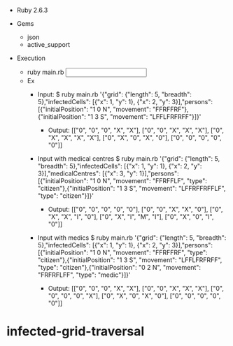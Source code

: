 * Ruby 2.6.3

* Gems
  * json
  * active_support

* Execution
  * ruby main.rb <input args>
  * Ex
    - Input:
      $ ruby main.rb '{"grid": {"length": 5, "breadth":  5},"infectedCells": [{"x":  1, "y":  1}, {"x":  2, "y":  3}],"persons": [{"initialPosition": "1 0 N", "movement": "FFRFFRF"},{"initialPosition": "1 3 S", "movement": "LFFLFRFRFF"}]}'
      - Output:
        [["0", "0", "0", "X", "X"],
         ["0", "0", "X", "X", "X"],
         ["0", "X", "X", "X", "X"],
         ["0", "X", "0", "X", "0"],
         ["0", "0", "0", "0", "0"]]

    - Input with medical centres
      $ ruby main.rb '{"grid": {"length": 5, "breadth":  5},"infectedCells": [{"x":  1, "y":  1}, {"x":  2, "y":  3}],"medicalCentres": [{"x":  3, "y":  1}],"persons": [{"initialPosition": "1 0 N", "movement": "FFRFFLF", "type": "citizen"},{"initialPosition": "1 3 S", "movement": "LFFRFFRFFLF", "type": "citizen"}]}'
      - Output:
        [["0", "0", "0", "0", "0"],
         ["0", "0", "X", "X", "0"],
         ["0", "X", "X", "I", "0"],
         ["0", "X", "I", "M", "I"],
         ["0", "X", "0", "I", "0"]]

    - Input with medics
      $ ruby main.rb '{"grid": {"length": 5, "breadth":  5},"infectedCells": [{"x":  1, "y":  1}, {"x":  2, "y":  3}],"persons": [{"initialPosition": "1 0 N", "movement": "FFRFFRF", "type": "citizen"},{"initialPosition": "1 3 S", "movement": "LFFLFRFRFF", "type": "citizen"},{"initialPosition": "0 2 N", "movement": "FRFRFLFF", "type": "medic"}]}'
      - Output:
        [["0", "0", "0", "X", "X"],
         ["0", "0", "X", "X", "X"],
         ["0", "0", "0", "0", "X"],
         ["0", "X", "0", "X", "0"],
         ["0", "0", "0", "0", "0"]]


# infected-grid-traversal
